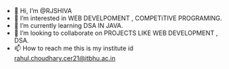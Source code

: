 - 👋 Hi, I’m @RJSHIVA
- 👀 I’m interested in WEB DEVELPOMENT , COMPETiTIVE PROGRAMING.
- 🌱 I’m currently learning DSA IN JAVA.
- 💞️ I’m looking to collaborate on PROJECTS LIKE WEB DEVELOPMENT , DSA.
- 📫 How to reach me this is my institute id rahul.choudhary.cer21@itbhu.ac.in

<!---
RJSHIVA/RJSHIVA is a ✨ special ✨ repository because its `README.md` (this file) appears on your GitHub profile.
You can click the Preview link to take a look at your changes.
--->
